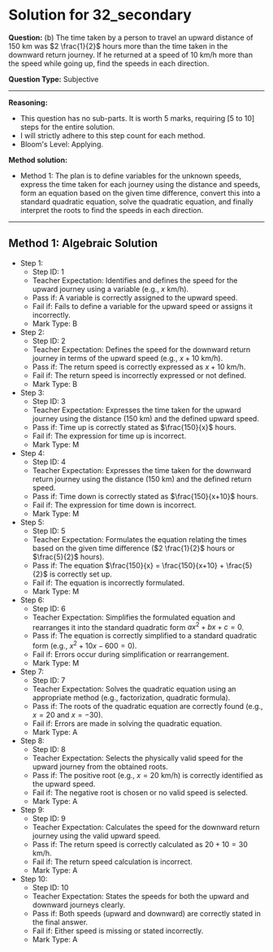 # Solution for 32_secondary

**Question:** (b) The time taken by a person to travel an upward distance of 150 km was $2 \frac{1}{2}$ hours more than the time taken in the downward return journey. If he returned at a speed of 10 km/h more than the speed while going up, find the speeds in each direction.

**Question Type:** Subjective

---

**Reasoning:**
- This question has no sub-parts. It is worth 5 marks, requiring [5 to 10] steps for the entire solution.
- I will strictly adhere to this step count for each method.
- Bloom's Level: Applying.

**Method solution:**
- Method 1: The plan is to define variables for the unknown speeds, express the time taken for each journey using the distance and speeds, form an equation based on the given time difference, convert this into a standard quadratic equation, solve the quadratic equation, and finally interpret the roots to find the speeds in each direction.

---
**Method 1: Algebraic Solution**
---
- Step 1:
  - Step ID: 1
  - Teacher Expectation: Identifies and defines the speed for the upward journey using a variable (e.g., $x$ km/h).
  - Pass if: A variable is correctly assigned to the upward speed.
  - Fail if: Fails to define a variable for the upward speed or assigns it incorrectly.
  - Mark Type: B
- Step 2:
  - Step ID: 2
  - Teacher Expectation: Defines the speed for the downward return journey in terms of the upward speed (e.g., $x+10$ km/h).
  - Pass if: The return speed is correctly expressed as $x+10$ km/h.
  - Fail if: The return speed is incorrectly expressed or not defined.
  - Mark Type: B
- Step 3:
  - Step ID: 3
  - Teacher Expectation: Expresses the time taken for the upward journey using the distance (150 km) and the defined upward speed.
  - Pass if: Time up is correctly stated as $\frac{150}{x}$ hours.
  - Fail if: The expression for time up is incorrect.
  - Mark Type: M
- Step 4:
  - Step ID: 4
  - Teacher Expectation: Expresses the time taken for the downward return journey using the distance (150 km) and the defined return speed.
  - Pass if: Time down is correctly stated as $\frac{150}{x+10}$ hours.
  - Fail if: The expression for time down is incorrect.
  - Mark Type: M
- Step 5:
  - Step ID: 5
  - Teacher Expectation: Formulates the equation relating the times based on the given time difference ($2 \frac{1}{2}$ hours or $\frac{5}{2}$ hours).
  - Pass if: The equation $\frac{150}{x} = \frac{150}{x+10} + \frac{5}{2}$ is correctly set up.
  - Fail if: The equation is incorrectly formulated.
  - Mark Type: M
- Step 6:
  - Step ID: 6
  - Teacher Expectation: Simplifies the formulated equation and rearranges it into the standard quadratic form $ax^2 + bx + c = 0$.
  - Pass if: The equation is correctly simplified to a standard quadratic form (e.g., $x^2 + 10x - 600 = 0$).
  - Fail if: Errors occur during simplification or rearrangement.
  - Mark Type: M
- Step 7:
  - Step ID: 7
  - Teacher Expectation: Solves the quadratic equation using an appropriate method (e.g., factorization, quadratic formula).
  - Pass if: The roots of the quadratic equation are correctly found (e.g., $x = 20$ and $x = -30$).
  - Fail if: Errors are made in solving the quadratic equation.
  - Mark Type: A
- Step 8:
  - Step ID: 8
  - Teacher Expectation: Selects the physically valid speed for the upward journey from the obtained roots.
  - Pass if: The positive root (e.g., $x=20$ km/h) is correctly identified as the upward speed.
  - Fail if: The negative root is chosen or no valid speed is selected.
  - Mark Type: A
- Step 9:
  - Step ID: 9
  - Teacher Expectation: Calculates the speed for the downward return journey using the valid upward speed.
  - Pass if: The return speed is correctly calculated as $20 + 10 = 30$ km/h.
  - Fail if: The return speed calculation is incorrect.
  - Mark Type: A
- Step 10:
  - Step ID: 10
  - Teacher Expectation: States the speeds for both the upward and downward journeys clearly.
  - Pass if: Both speeds (upward and downward) are correctly stated in the final answer.
  - Fail if: Either speed is missing or stated incorrectly.
  - Mark Type: A